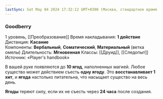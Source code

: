 ```yaml
---
lastSync: Sat May 04 2024 17:32:12 GMT+0300 (Москва, стандартное время)
---
```

### Goodberry
1 уровень, [[Преобразование]]
Время накладывания: **1 действие**
Дистанция: **Касание**
Компоненты: **Вербальный**, **Соматический**, **Материальный** (ветка омелы)
Длительность: **Мгновенная**
Классы: [[Друид]], [[Следопыт]]
Источник: «Player's handbook»

В вашей руке появляются до **10 ягод**, наполненных магией. Любое существо может действием съесть **одну ягоду**. Это **восстанавливает 1 хит**, и **ягода** настолько питательна, что насыщает существо на весь день.

**Ягоды** теряют силу, если их не съесть через **24 часа** после создания.